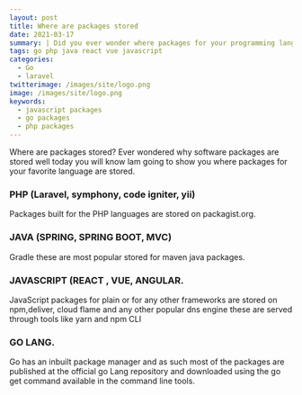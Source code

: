 ```yaml
---
layout: post
title: Where are packages stored
date: 2021-03-17
summary: | Did you ever wonder where packages for your programming language or framework are stored ?  Well in this article you will know !
tags: go php java react vue javascript
categories:
  - Go
  - laravel
twitterimage: /images/site/logo.png
image: /images/site/logo.png
keywords:
  - javascript packages
  - go packages
  - php packages
---
```




Where  are  packages  stored?
Ever  wondered  why software packages are stored well today you will know lam going to show you where packages for your favorite language are stored.

### PHP   (Laravel, symphony, code igniter, yii)
Packages built for the PHP languages are stored on packagist.org.

### JAVA    (SPRING, SPRING BOOT, MVC)
Gradle these are most popular stored for maven java packages.

### JAVASCRIPT  (REACT , VUE, ANGULAR.
JavaScript packages  for plain or for any other frameworks are stored on npm,deliver, cloud flame and any  other popular dns engine these are served through tools like yarn and npm CLI
### GO  LANG.

Go  has an  inbuilt  package manager and as such most of the packages are published at the official go Lang repository and downloaded using the go get command available in the command line tools.






